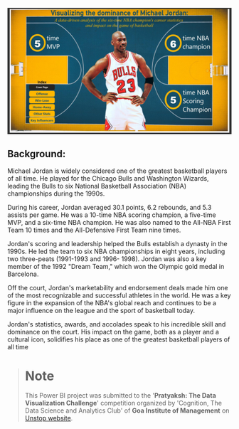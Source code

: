 ![Cover Page](https://github.com/MaheshNanavare/Visualizing-dominance-of-Michael-Jordan/blob/main/Power%20BI%20files/Images/Screenshots/Cover%20Page.jpg)

## Background:
Michael Jordan is widely considered one of the greatest basketball players of all time. He played 
for the Chicago Bulls and Washington Wizards, leading the Bulls to six National Basketball 
Association (NBA) championships during the 1990s.

During his career, Jordan averaged 30.1 points, 6.2 rebounds, and 5.3 assists per game. He 
was a 10-time NBA scoring champion, a five-time MVP, and a six-time NBA champion. He was 
also named to the All-NBA First Team 10 times and the All-Defensive First Team nine times.

Jordan's scoring and leadership helped the Bulls establish a dynasty in the 1990s. He led the 
team to six NBA championships in eight years, including two three-peats (1991-1993 and 1996-
1998). Jordan was also a key member of the 1992 "Dream Team," which won the Olympic gold 
medal in Barcelona.

Off the court, Jordan's marketability and endorsement deals made him one of the most 
recognizable and successful athletes in the world. He was a key figure in the expansion of the 
NBA's global reach and continues to be a major influence on the league and the sport of 
basketball today.

Jordan's statistics, awards, and accolades speak to his incredible skill and dominance on the 
court. His impact on the game, both as a player and a cultural icon, solidifies his place as one of 
the greatest basketball players of all time

> # Note
> This Power BI project was submitted to the '**Pratyaksh: The Data Visualization Challenge**' competition organized by 'Cognition, The Data Science and Analytics Club' of **Goa Institute of Management** on [Unstop website](https://unstop.com/competitions/pratyaksh-the-data-visualization-challenge-coalesce23-goa-institute-of-management-gim-goa-602161).

